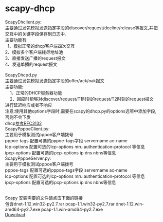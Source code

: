 # scapy-dhcp
ScapyDhclient.py:</br>
  主要通过发包模拟发送指定字段的discover/request/decline/release等报文,并把交互中的关键字段保存到日志中.</br>
  主要功能有:</br>
    1、模拟正常的dhcp客户端四次交互</br>
    2、模拟多个客户端耗尽地址池</br>
    3、直接发送广播的request报文</br>
    4、发送单播的request报文</br></br>
ScapyDhcpd.py</br>
  主要通过发包模拟发送指定字段的offer/ack/nak报文</br>
  主要功能:</br>
      1、正常的DHCP服务器功能 </br>
      2、回应时能够对discover/request/T1时刻的request/T2时刻的request报文 进行延迟响应或者不响应</br>
注意:使用其他options字段时,需要在scapy的dhcp.py的options选项中添加字段,否则不会下发</br>
dhcp<a href="http://www.networksorcery.com/enp/rfc/rfc2132.txt">参考RFC3132</a></br>
ScapyPppoeClient.py:</br>
  主要用于模拟测试pppoe客户端拨号</br>
    pppoe-tags 配置可选的pppoe-tags字段 servername ac-name </br>
    lcp-options 配置可选的lcp-options  mru authentication-protocol 等信息</br>
    ipcp-options 配置可选的ipcp-options ip dns nbns等信息</br>
ScapyPppoeServer.py:</br>
  主要用于模拟测试pppoe客户端拨号</br>
    pppoe-tags 配置可选的pppoe-tags字段 servername ac-name </br>
    lcp-options 配置可选的lcp-options  mru authentication-protocol 等信息</br>
    ipcp-options 配置可选的ipcp-options ip dns nbns等信息</br>

</br>
Scapy 安装需要的文件请点击下面的链接 </br>
包含dnet-1.12.win32-py2.7.rar pcap-1.1.win32-py2.7.rar  dnet-1.12.win-amd64-py2.7.exe pcap-1.1.win-amd64-py2.7.exe</br>
<a href="https://pan.baidu.com/s/1bpBzi95">Download</a></br>
